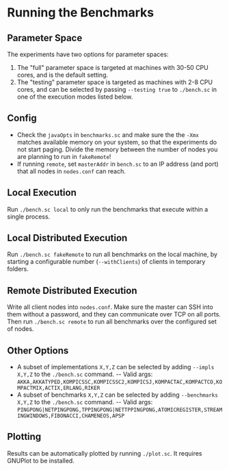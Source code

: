 Running the Benchmarks
======================

Parameter Space
---------------

The experiments have two options for parameter spaces:
	
1. The "full" parameter space is targeted at machines with 30-50 CPU cores, and is the default setting.
2. The "testing" parameter space is targeted as machines with 2-8 CPU cores, and can be selected by passing `--testing true` to `./bench.sc` in one of the execution modes listed below.

Config
------

- Check the `javaOpts` in `benchmarks.sc` and make sure the the `-Xmx` matches available memory on your system, so that the experiments do not start paging. Divide the memory between the number of nodes you are planning to run in `fakeRemote`!
- If running `remote`, set `masterAddr` in `bench.sc` to an IP address (and port) that all nodes in `nodes.conf` can reach.

Local Execution
---------------

Run `./bench.sc local` to only run the benchmarks that execute within a single process.

Local Distributed Execution
---------------------------

Run `./bench.sc fakeRemote` to run all benchmarks on the local machine, by starting a configurable number (`--withClients`) of clients in temporary folders.

Remote Distributed Execution
----------------------------

Write all client nodes into `nodes.conf`. Make sure the master can SSH into them without a password, and they can communicate over TCP on all ports.
Then run `./bench.sc remote` to run all benchmarks over the configured set of nodes.

Other Options
-------------

- A subset of implementations `X,Y,Z` can be selected by adding `--impls X,Y,Z` to the `./bench.sc` command.
-- Valid args: `AKKA,AKKATYPED,KOMPICSSC,KOMPICSSC2,KOMPICSJ,KOMPACTAC,KOMPACTCO,KOMPACTMIX,ACTIX,ERLANG,RIKER`
- A subset of benchmarks `X,Y,Z` can be selected by adding `--benchmarks X,Y,Z` to the `./bench.sc` command.
-- Valid args: `PINGPONG|NETPINGPONG,TPPINGPONG|NETTPPINGPONG,ATOMICREGISTER,STREAMINGWINDOWS,FIBONACCI,CHAMENEOS,APSP`


Plotting
--------

Results can be automatically plotted by running `./plot.sc`. It requires GNUPlot to be installed.
